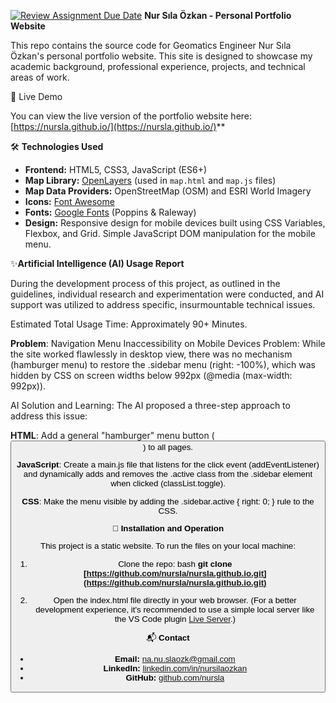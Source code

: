 [![Review Assignment Due Date](https://classroom.github.com/assets/deadline-readme-button-22041afd0340ce965d47ae6ef1cefeee28c7c493a6346c4f15d667ab976d596c.svg)](https://classroom.github.com/a/7C3xAGjq)
**Nur Sıla Özkan - Personal Portfolio Website**

This repo contains the source code for Geomatics Engineer Nur Sıla Özkan's personal portfolio website. This site is designed to showcase my academic background, professional experience, projects, and technical areas of work.

🚀 Live Demo

You can view the live version of the portfolio website here:
[https://nursla.github.io/](https://nursla.github.io/)**


🛠️ **Technologies Used**

* **Frontend:** HTML5, CSS3, JavaScript (ES6+)
* **Map Library:** [OpenLayers](https://openlayers.org/) (used in `map.html` and `map.js` files)
* **Map Data Providers:** OpenStreetMap (OSM) and ESRI World Imagery
* **Icons:** [Font Awesome](https://fontawesome.com/)
* **Fonts:** [Google Fonts](https://fonts.google.com/) (Poppins & Raleway)
* **Design:** Responsive design for mobile devices built using CSS Variables, Flexbox, and Grid. Simple JavaScript DOM manipulation for the mobile menu.

✨**Artificial Intelligence (AI) Usage Report**

During the development process of this project, as outlined in the guidelines, individual research and experimentation were conducted, and AI support was utilized to address specific, insurmountable technical issues.

Estimated Total Usage Time: Approximately 90+ Minutes.

**Problem**: Navigation Menu Inaccessibility on Mobile Devices
Problem: While the site worked flawlessly in desktop view, there was no mechanism (hamburger menu) to restore the .sidebar menu (right: -100%), which was hidden by CSS on screen widths below 992px (@media (max-width: 992px)).

AI Solution and Learning: The AI ​​proposed a three-step approach to address this issue:

**HTML**: Add a general "hamburger" menu button (<button id="menu-toggle">) to all pages.

**JavaScript**: Create a main.js file that listens for the click event (addEventListener) and dynamically adds and removes the .active class from the .sidebar element when clicked (classList.toggle).

**CSS**: Make the menu visible by adding the .sidebar.active { right: 0; } rule to the CSS.

🔧 **Installation and Operation**

This project is a static website. To run the files on your local machine:

1. Clone the repo:
bash
**git clone [https://github.com/nursla/nursla.github.io.git](https://github.com/nursla/nursla.github.io.git)**

2. Open the index.html file directly in your web browser.
(For a better development experience, it's recommended to use a simple local server like the VS Code plugin [Live Server](https://marketplace.visualstudio.com/items?itemName=ritwickdey.LiveServer).)

📬 **Contact**

* **Email:** [na.nu.slaozk@gmail.com](mailto:na.nu.slaozk@gmail.com)
* **LinkedIn:** [linkedin.com/in/nursilaozkan](https://www.linkedin.com/in/nursilaozkan)
* **GitHub:** [github.com/nursla](https://github.com/nursla)
